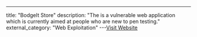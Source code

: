 ---
title: "BodgeIt Store"
description: "The  is a vulnerable web application which is currently aimed at people who are new to pen testing."
external_category: "Web Exploitation"
---[Visit Website](http://code.google.com/p/bodgeit/)

